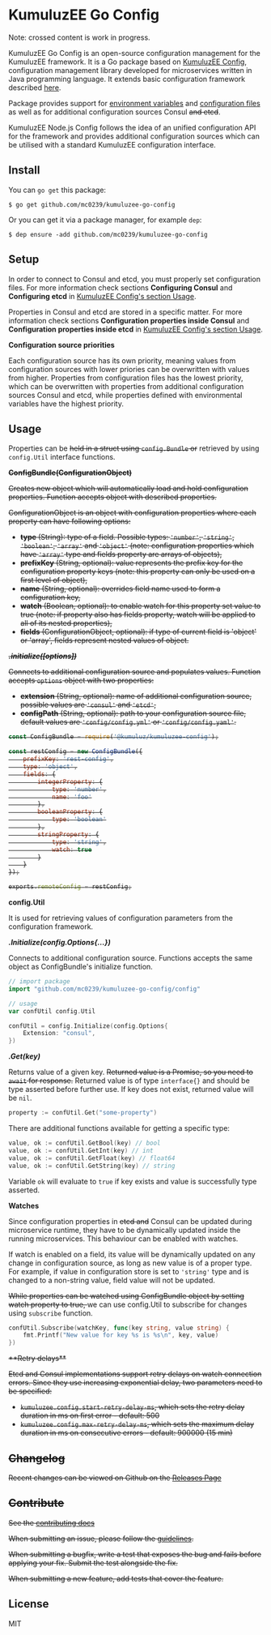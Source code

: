 # KumuluzEE Go Config

Note: crossed content is work in progress.

KumuluzEE Go Config is an open-source configuration management for the KumuluzEE framework. It is a Go package based on [KumuluzEE Config](https://github.com/kumuluz/kumuluzee-config), configuration management library developed for microservices written in Java programming language. It extends basic configuration framework described [here](https://github.com/kumuluz/kumuluzee/wiki/Configuration).

Package provides support for [environment variables](https://github.com/kumuluz/kumuluzee/wiki/Configuration#environment-variables) and [configuration files](https://github.com/kumuluz/kumuluzee/wiki/Configuration#configuration-files) as well as for additional configuration sources Consul <s>and etcd</s>.

KumuluzEE Node.js Config follows the idea of an unified configuration API for the framework and provides additional configuration sources which can be utilised with a standard KumuluzEE configuration interface.

## Install

You can `go get` this package:

```
$ go get github.com/mc0239/kumuluzee-go-config
```

Or you can get it via a package manager, for example `dep`:

```
$ dep ensure -add github.com/mc0239/kumuluzee-go-config
```

## Setup
In order to connect to Consul and etcd, you must properly set configuration files. For more information check sections **Configuring Consul** and **Configuring etcd**  in [KumuluzEE Config's section Usage](https://github.com/kumuluz/kumuluzee-config#usage).

Properties in Consul and etcd are stored in a specific matter. For more information check sections  **Configuration properties inside Consul** and **Configuration properties inside etcd** in [KumuluzEE Config's section Usage](https://github.com/kumuluz/kumuluzee-config#usage).


**Configuration source priorities**

Each configuration source has its own priority, meaning values from configuration sources with lower priories can be overwritten with values from higher. Properties from configuration files has the lowest priority, which can be overwritten with properties from additional configuration sources Consul and etcd, while properties defined with environmental variables have the highest priority.

## Usage

Properties can be <s>held in a struct using `config.Bundle` or</s> retrieved by using `config.Util` interface functions.

<s>**ConfigBundle(ConfigurationObject)**

Creates new object which will automatically load and hold configuration properties. Function accepts object with described properties.

ConfigurationObject is an object with configuration properties where each property can have following options:
* **type** (String): type of a field. Possible types: `'number'`, `'string'`, `'boolean'`, `'array'` and `'object'` (note: configuration properties which have `'array'` type and fields property are arrays of objects),
*   **prefixKey** (String, optional): value represents the prefix key for the configuration property keys (note: this property can only be used on a first level of object),
* **name** (String, optional): overrides field name used to form a configuration key,
* **watch** (Boolean, optional): to enable watch for this property set value to true (note: if property also has fields property, watch will be applied to all of its nested properties),
* **fields** (ConfigurationObject, optional): if type of current field is 'object' or 'array', fields represent nested values of object.

***.initialize([options])***

Connects to additional configuration source and populates values. Function accepts `options` object with two properties:
* **extension** (String, optional): name of additional configuration source, possible values are `'consul'` and `'etcd'`,
* **configPath** (String, optional): path to your configuration source file, default values are `'config/config.yml'` or `'config/config.yaml'`.


```javascript
const ConfigBundle = require('@kumuluz/kumuluzee-config');

const restConfig = new ConfigBundle({
    prefixKey: 'rest-config',
    type: 'object',
    fields: {
        integerProperty: {
            type: 'number',
            name: 'foo'
        },
        booleanProperty: {
            type: 'boolean'
        },
        stringProperty: {
            type: 'string',
            watch: true
        }
    }
});

exports.remoteConfig = restConfig;
```
</s>

**config.Util**

It is used for retrieving values of configuration parameters from the configuration framework.

***.Initialize(config.Options{...})*** 

Connects to additional configuration source. Functions accepts the same object as ConfigBundle's initialize function.

```go
// import package
import "github.com/mc0239/kumuluzee-go-config/config"

// usage
var confUtil config.Util

confUtil = config.Initialize(config.Options{
    Extension: "consul",
})

```

***.Get(key)***

Returns value of a given key. <s>Returned value is a Promise, so you need to `await` for response.</s>
Returned value is of type `interface{}` and should be type asserted before further use. If key does not exist, returned value will be `nil`.

```go
property := confUtil.Get("some-property")
```

There are additional functions available for getting a specific type:

```go
value, ok := confUtil.GetBool(key) // bool
value, ok := confUtil.GetInt(key) // int
value, ok := confUtil.GetFloat(key) // float64
value, ok := confUtil.GetString(key) // string
```

Variable `ok` will evaluate to `true` if key exists and value is successfully type asserted.

**Watches**

Since configuration properties in <s>etcd and</s> Consul can be updated during microservice runtime, they have to be dynamically updated inside the running microservices. This behaviour can be enabled with watches.

If watch is enabled on a field, its value will be dynamically updated on any change in configuration source, as long as new value is of a proper type. For example, if value in configuration store is set to `'string'` type and is changed to a non-string value, field value will not be updated.

<s>While properties can be watched using ConfigBundle object by setting watch property to true, </s>we can use config.Util to subscribe for changes using `subscribe` function.

```go
confUtil.Subscribe(watchKey, func(key string, value string) {
    fmt.Printf("New value for key %s is %s\n", key, value)
})
```

<s>
**Retry delays**

Etcd and Consul implementations support retry delays on watch connection errors. Since they use increasing exponential delay, two parameters need to be specified:

* `kumuluzee.config.start-retry-delay-ms`, which sets the retry delay duration in ms on first error - default: 500
* `kumuluzee.config.max-retry-delay-ms`, which sets the maximum delay duration in ms on consecutive errors - default: 900000 (15 min)

## Changelog

Recent changes can be viewed on Github on the [Releases Page](https://github.com/kumuluz/kumuluzee/releases)

## Contribute

See the [contributing docs](https://github.com/kumuluz/kumuluzee-nodejs-config/blob/master/CONTRIBUTING.md)

When submitting an issue, please follow the [guidelines](https://github.com/kumuluz/kumuluzee-nodejs-config/blob/master/CONTRIBUTING.md#bugs).

When submitting a bugfix, write a test that exposes the bug and fails before applying your fix. Submit the test alongside the fix.

When submitting a new feature, add tests that cover the feature.
</s>

## License

MIT


